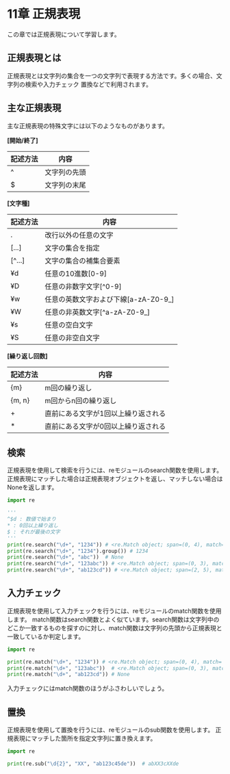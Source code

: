 # 11章 正規表現
この章では正規表現について学習します。

## 正規表現とは
正規表現とは文字列の集合を一つの文字列で表現する方法です。多くの場合、文字列の検索や入力チェック
置換などで利用されます。

## 主な正規表現
主な正規表現の特殊文字には以下のようなものがあります。

**[開始/終了]**

|記述方法|内容|
|-|-|
|^|文字列の先頭|
|$|文字列の末尾|

**[文字種]**

|記述方法|内容|
|-|-|
|.|改行以外の任意の文字|
|[...]|文字の集合を指定|
|[^...]|文字の集合の補集合要素|
|¥d|任意の10進数[0-9]|
|¥D|任意の非数字文字[^0-9]|
|¥w|任意の英数文字および下線[a-zA-Z0-9_]|
|¥W|任意の非英数文字[^a-zA-Z0-9_]|
|¥s|任意の空白文字|
|¥S|任意の非空白文字|

**[繰り返し回数]**

|記述方法|内容|
|-|-|
|{m}|m回の繰り返し|
|{m, n}|m回からn回の繰り返し|
|+|直前にある文字が1回以上繰り返される|
|*|直前にある文字が0回以上繰り返される|

<div style="page-break-before:always"></div>

## 検索
正規表現を使用して検索を行うには、reモジュールのsearch関数を使用します。
正規表現にマッチした場合は正規表現オブジェクトを返し、マッチしない場合はNoneを返します。

```python
import re

'''
^$d : 数値で始まり
* : 0回以上繰り返し
$ : それが最後の文字
'''
print(re.search("\d+", "1234")) # <re.Match object; span=(0, 4), match='1234'>
print(re.search("\d+", "1234").group()) # 1234
print(re.search("\d+", "abc"))  # None
print(re.search("\d+", "123abc")) # <re.Match object; span=(0, 3), match='123'>
print(re.search("\d+", "ab123cd")) # <re.Match object; span=(2, 5), match='123'>
```

## 入力チェック
正規表現を使用して入力チェックを行うには、reモジュールのmatch関数を使用します。
match関数はsearch関数とよく似ています。search関数は文字列中のどこか一致するものを探すのに対し、match関数は文字列の先頭から正規表現と一致しているか判定します。

```python
import re

print(re.match("\d+", "1234")) # <re.Match object; span=(0, 4), match='1234'>
print(re.match("\d+", "123abc"))  # <re.Match object; span=(0, 3), match='123'>
print(re.match("\d+", "ab123cd")) # None
```

入力チェックにはmatch関数のほうがふさわしいでしょう。

## 置換
正規表現を使用して置換を行うには、reモジュールのsub関数を使用します。
正規表現にマッチした箇所を指定文字列に置き換えます。

```python
import re

print(re.sub("\d{2}", "XX", "ab123c45de"))  # abXX3cXXde
```
